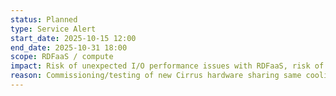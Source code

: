```yaml
---
status: Planned
type: Service Alert
start_date: 2025-10-15 12:00 
end_date: 2025-10-31 18:00
scope: RDFaaS / compute
impact: Risk of unexpected I/O performance issues with RDFaaS, risk of unexpected cooling issues impacting compute performance
reason: Commissioning/testing of new Cirrus hardware sharing same cooling infrastructure, and same file system as RDFaaS
---
```



